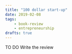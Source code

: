 ```yaml
---
title: "100 dollar start-up"
date: 2019-02-08
tags:
    - book-review
    - entrepreneurship
drafts: true
---
```


TO DO Write the review